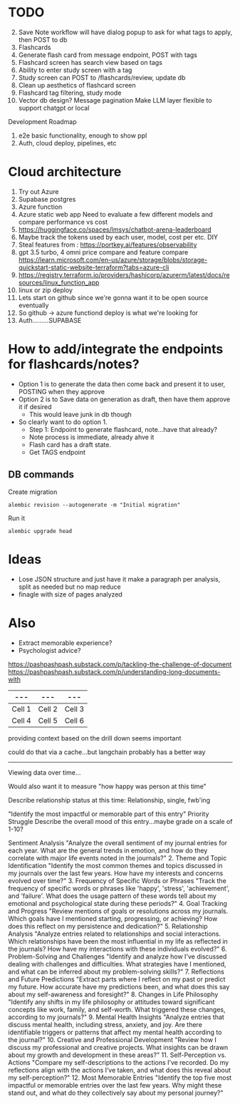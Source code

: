 # TODO   
2. Save Note workflow will have dialog popup to ask for what tags to apply, then POST to db
3. Flashcards
  1. Generate flash card from message endpoint, POST with tags
  1. Flashcard screen has search view based on tags
  1. Ability to enter study screen with a tag
  1. Study screen can POST to /flashcards/review, update db
  1. Clean up aesthetics of flashcard screen
4. Flashcard tag filtering, study mode
1. Vector db design?
Message pagination
Make LLM layer flexible to support chatgpt or local


Development Roadmap
1. e2e basic functionality, enough to show ppl
2. Auth, cloud deploy, pipelines, etc

# Cloud architecture
1. Try out Azure
2. Supabase postgres
3. Azure function
4. Azure static web app
Need to evaluate a few different models and compare performance vs cost
5. https://huggingface.co/spaces/lmsys/chatbot-arena-leaderboard
6. Maybe track the tokens used by each user, model, cost per etc. DIY
7. Steal features from : https://portkey.ai/features/observability
8. gpt 3.5 turbo, 4 omni price compare and feature compare
https://learn.microsoft.com/en-us/azure/storage/blobs/storage-quickstart-static-website-terraform?tabs=azure-cli
9. https://registry.terraform.io/providers/hashicorp/azurerm/latest/docs/resources/linux_function_app
10. linux or zip deploy
11. Lets start on github since we're gonna want it to be open source eventually
12. So github -> azure functiond deploy is what we're looking for
13. Auth.........SUPABASE




# How to add/integrate the endpoints for flashcards/notes?
- Option 1 is to generate the data then come back and present it to user, POSTING when they approve
- Option 2 is to Save data on generation as draft, then have them approve it if desired
    - This would leave junk in db though
- So clearly want to do option 1.
  - Step 1: Endpoint to generate flashcard, note...have that already?
  - Note process is immediate, already ahve it
  - Flash card has a draft state.
  - Get TAGS endpoint





## DB commands
Create migration 

`alembic revision --autogenerate -m "Initial migration"`  

Run it

`alembic upgrade head`


# Ideas
- Lose JSON structure and just have it make a paragraph per analysis, split as needed but no map reduce
- finagle with size of pages analyzed  

# Also
- Extract memorable experience?
- Psychologist advice?


https://pashpashpash.substack.com/p/tackling-the-challenge-of-document
https://pashpashpash.substack.com/p/understanding-long-documents-with

| --- | --- | --- |
| --- | --- | --- |
| Cell 1 | Cell 2 | Cell 3 |  
| Cell 4 | Cell 5 | Cell 6 |

providing context based on the drill down seems important

could do that via a cache...but langchain probably has a better way


----
Viewing data over time...

Would also want it to measure "how happy was person at this time"

Describe relationship status at this time: Relationship, single, fwb'ing

"Identify the most impactful or memorable part of this entry"
Priority
Struggle
Describe the overall mood of this entry...maybe grade on a scale of 1-10?


 Sentiment Analysis
"Analyze the overall sentiment of my journal entries for each year. What are the general trends in emotion, and how do they correlate with major life events noted in the journals?"
2. Theme and Topic Identification
"Identify the most common themes and topics discussed in my journals over the last few years. How have my interests and concerns evolved over time?"
3. Frequency of Specific Words or Phrases
"Track the frequency of specific words or phrases like 'happy', 'stress', 'achievement', and 'failure'. What does the usage pattern of these words tell about my emotional and psychological state during these periods?"
4. Goal Tracking and Progress
"Review mentions of goals or resolutions across my journals. Which goals have I mentioned starting, progressing, or achieving? How does this reflect on my persistence and dedication?"
5. Relationship Analysis
"Analyze entries related to relationships and social interactions. Which relationships have been the most influential in my life as reflected in the journals? How have my interactions with these individuals evolved?"
6. Problem-Solving and Challenges
"Identify and analyze how I've discussed dealing with challenges and difficulties. What strategies have I mentioned, and what can be inferred about my problem-solving skills?"
7. Reflections and Future Predictions
"Extract parts where I reflect on my past or predict my future. How accurate have my predictions been, and what does this say about my self-awareness and foresight?"
8. Changes in Life Philosophy
"Identify any shifts in my life philosophy or attitudes toward significant concepts like work, family, and self-worth. What triggered these changes, according to my journals?"
9. Mental Health Insights
"Analyze entries that discuss mental health, including stress, anxiety, and joy. Are there identifiable triggers or patterns that affect my mental health according to the journal?"
10. Creative and Professional Development
"Review how I discuss my professional and creative projects. What insights can be drawn about my growth and development in these areas?"
11. Self-Perception vs. Actions
"Compare my self-descriptions to the actions I’ve recorded. Do my reflections align with the actions I’ve taken, and what does this reveal about my self-perception?"
12. Most Memorable Entries
"Identify the top five most impactful or memorable entries over the last few years. Why might these stand out, and what do they collectively say about my personal journey?"